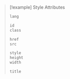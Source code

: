 
>[!example] Style Attributes
>```html
>lang
>```
>```html
>id
>class
>```
>```html
>href
>src
>```
>```html
>style
>height
>width
>```
>```html
>title
>```